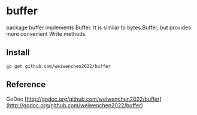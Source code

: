 # buffer

package buffer implements Buffer. It is similar to bytes.Buffer,
but provides more convenient Write methods.


## Install

`go get github.com/weiwenchen2022/buffer`

## Reference

GoDoc [http://godoc.org/github.com/weiwenchen2022/buffer](http://godoc.org/github.com/weiwenchen2022/buffer)
